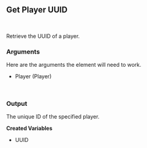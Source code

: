 ## Get Player UUID
<br>

Retrieve the UUID of a player.
<br>

### Arguments
Here are the arguments the element will need to work.
<br>

- Player (Player)
<br>

### Output
The unique ID of the specified player.
<br>

**Created Variables**
<br>

- UUID <String>
